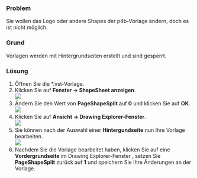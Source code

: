 

### Problem

Sie wollen das Logo oder andere Shapes der p4b-Vorlage ändern, doch es
ist nicht möglich.

### Grund

Vorlagen werden mit Hintergrundseiten erstellt und sind gesperrt.

### Lösung

1.  Öffnen Sie die \*.vst-Vorlage.
2.  Klicken Sie auf **Fenster -&gt; ShapeSheet anzeigen**.  
    ![](//images.ctfassets.net/utx1h0gfm1om/2bdr3sAAYoyGGmQ6e4ek8K/9ab6e88b9c3413ce504db628acd5b1e4/1017888.png)
3.  Ändern Sie den Wert von **PageShapeSplit** auf **0** und klicken Sie
    auf **OK**.  
    ![](//images.ctfassets.net/utx1h0gfm1om/1slSswnXGoKuaGs6ICiMYs/91929de6c1a51f0acc4dc64697719ae4/1017876.png)
4.  Klicken Sie auf **Ansicht -&gt; Drawing Explorer-Fenster**.  
    ![](//images.ctfassets.net/utx1h0gfm1om/1DE4lKsu5yyok08isCSSEM/f9a157dca08a308ae2e69be4213bf0ba/1017896.png)
5.  Sie können nach der Auswahl einer **Hintergundseite** nun Ihre
    Vorlage bearbeiten.  
    ![](//images.ctfassets.net/utx1h0gfm1om/eAVnK5WcE0uoyIEOqwyU2/9b9cab70577ca372a51c4a0bbb4d5598/1017880.png)
6.  Nachdem Sie die Vorlage bearbeitet haben, klicken Sie auf eine
    **Vordergrundseite** im Drawing Explorer-Fenster , setzen Sie
    **PageShapeSplit** zurück auf **1** und speichern Sie Ihre
    Änderungen an der Vorlage.

